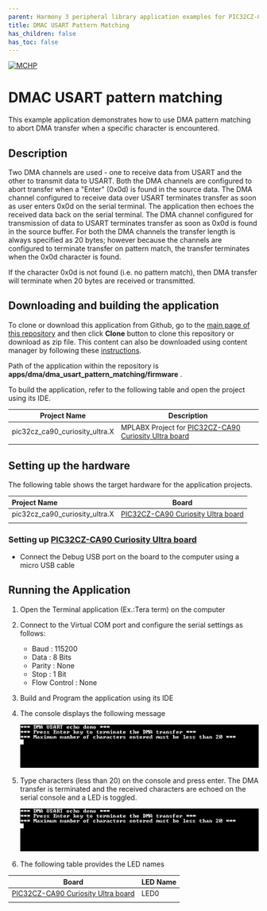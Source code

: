 ```yaml
---
parent: Harmony 3 peripheral library application examples for PIC32CZ-CA90 family
title: DMAC USART Pattern Matching 
has_children: false
has_toc: false
---
```


[![MCHP](https://www.microchip.com/ResourcePackages/Microchip/assets/dist/images/logo.png)](https://www.microchip.com)

# DMAC USART pattern matching

This example application demonstrates how to use DMA pattern matching to abort DMA transfer when a specific character is encountered.

## Description

Two DMA channels are used - one to receive data from USART and the other to transmit data to USART. Both the DMA channels are configured to abort transfer when a "Enter" (0x0d) is found in the source data. The DMA channel configured to receive data over USART terminates transfer as soon as user enters 0x0d on the serial terminal. The application then echoes the received data back on the serial terminal. The DMA channel configured for transmission of data to USART terminates transfer as soon as 0x0d is found in the source buffer. For both the DMA channels the transfer length is always specified as 20 bytes; however because the channels are configured to terminate transfer on pattern match, the transfer terminates when the 0x0d character is found. 

If the character 0x0d is not found (i.e. no pattern match), then DMA transfer will terminate when 20 bytes are received or transmitted.

## Downloading and building the application

To clone or download this application from Github, go to the [main page of this repository](https://github.com/Microchip-MPLAB-Harmony/csp_apps_pic32cz_ca) and then click **Clone** button to clone this repository or download as zip file.
This content can also be downloaded using content manager by following these [instructions](https://github.com/Microchip-MPLAB-Harmony/contentmanager/wiki).

Path of the application within the repository is **apps/dma/dma_usart_pattern_matching/firmware** .

To build the application, refer to the following table and open the project using its IDE.

| Project Name      | Description                                    |
| ----------------- | ---------------------------------------------- |
| pic32cz_ca90_curiosity_ultra.X    | MPLABX Project for [PIC32CZ-CA90 Curiosity Ultra board](https://www.microchip.com/developmenttools/ProductDetails/)|
|||

## Setting up the hardware

The following table shows the target hardware for the application projects.

| Project Name| Board|
|:---------|:---------:|
| pic32cz_ca90_curiosity_ultra.X    | [PIC32CZ-CA90 Curiosity Ultra board](https://www.microchip.com/developmenttools/ProductDetails/)|
|||

### Setting up [PIC32CZ-CA90 Curiosity Ultra board](https://www.microchip.com/developmenttools/ProductDetails/)

- Connect the Debug USB port on the board to the computer using a micro USB cable

## Running the Application

1. Open the Terminal application (Ex.:Tera term) on the computer
2. Connect to the Virtual COM port and configure the serial settings as follows:
    - Baud : 115200
    - Data : 8 Bits
    - Parity : None
    - Stop : 1 Bit
    - Flow Control : None
3. Build and Program the application using its IDE
4. The console displays the following message

    ![output](images/image_1.png)

5. Type characters (less than 20) on the console and press enter. The DMA transfer is terminated and the received characters are echoed on the serial console and a LED is toggled.

	![output](images/image_1.png)
	
6. The following table provides the LED names

| Board      | LED Name                                    |
| ----------------- | ---------------------------------------------- |
| [PIC32CZ-CA90 Curiosity Ultra board](https://www.microchip.com/developmenttools/ProductDetails/)    |LED0 |
|||